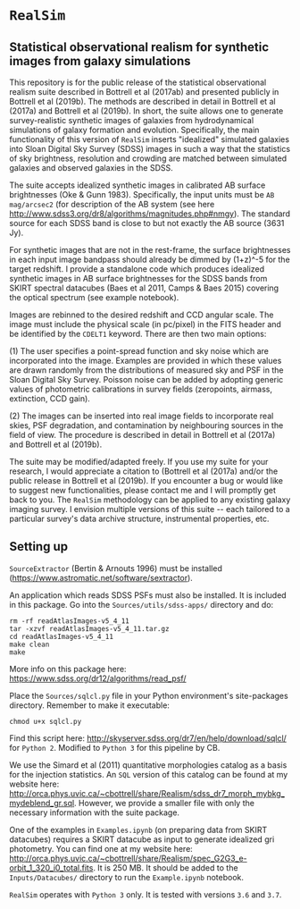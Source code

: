 # `RealSim`

## Statistical observational realism for synthetic images from galaxy simulations

This repository is for the public release of the statistical observational realism suite described in Bottrell et al (2017ab) and presented publicly in Bottrell et al (2019b). The methods are described in detail in Bottrell et al (2017a) and Bottrell et al (2019b). In short, the suite allows one to generate survey-realistic synthetic images of galaxies from hydrodynamical simulations of galaxy formation and evolution. Specifically, the main functionality of this version of `RealSim` inserts "idealized" simulated galaxies into Sloan Digital Sky Survey (SDSS) images in such a way that the statistics of sky brightness, resolution and crowding are matched between simulated galaxies and observed galaxies in the SDSS. 

The suite accepts idealized synthetic images in calibrated AB surface brightnesses (Oke & Gunn 1983). Specifically, the input units must be `AB mag/arcsec2` (for description of the AB system (see here http://www.sdss3.org/dr8/algorithms/magnitudes.php#nmgy). The standard source for each SDSS band is close to but not exactly the AB source (3631 Jy).

For synthetic images that are not in the rest-frame, the surface brightnesses in each input image bandpass should already be dimmed by (1+z)^-5 for the target redshift. I provide a standalone code which produces idealized synthetic images in AB surface brightnesses for the SDSS bands from SKIRT spectral datacubes (Baes et al 2011, Camps & Baes 2015) covering the optical spectrum (see example notebook).

Images are rebinned to the desired redshift and CCD angular scale. The image must include the physical scale (in pc/pixel) in the FITS header and be identified by the `CDELT1` keyword. There are then two main options:

(1) The user specifies a point-spread function and sky noise which are incorporated into the image. Examples are provided in which these values are drawn randomly from the distributions of measured sky and PSF in the Sloan Digital Sky Survey. Poisson noise can be added by adopting generic values of photometric calibrations in survey fields (zeropoints, airmass, extinction, CCD gain). 

(2) The images can be inserted into real image fields to incorporate real skies, PSF degradation, and contamination by neighbouring sources in the field of view. The procedure is described in detail in Bottrell et al (2017a) and Bottrell et al (2019b).

The suite may be modified/adapted freely. If you use my suite for your research, I would appreciate a citation to (Bottrell et al (2017a) and/or the public release in Bottrell et al (2019b). If you encounter a bug or would like to suggest new functionalities, please contact me and I will promptly get back to you. The `RealSim` methodology can be applied to any existing galaxy imaging survey. I envision multiple versions of this suite -- each tailored to a particular survey's data archive structure, instrumental properties, etc.

## Setting up

`SourceExtractor` (Bertin & Arnouts 1996) must be installed (https://www.astromatic.net/software/sextractor).

An application which reads SDSS PSFs must also be installed. It is included in this package. Go into the `Sources/utils/sdss-apps/` directory and do:

    rm -rf readAtlasImages-v5_4_11
    tar -xzvf readAtlasImages-v5_4_11.tar.gz
    cd readAtlasImages-v5_4_11
    make clean
    make

More info on this package here: https://www.sdss.org/dr12/algorithms/read_psf/

Place the `Sources/sqlcl.py` file in your Python environment's site-packages directory. Remember to make it executable:

    chmod u+x sqlcl.py

Find this script here: http://skyserver.sdss.org/dr7/en/help/download/sqlcl/ for `Python 2`. Modified to `Python 3` for this pipeline by CB. 

We use the Simard et al (2011) quantitative morphologies catalog as a basis for the injection statistics. An `SQL` version of this catalog can be found at my website here: http://orca.phys.uvic.ca/~cbottrell/share/Realism/sdss_dr7_morph_mybkg_mydeblend_gr.sql. However, we provide a smaller file with only the necessary information with the suite package.

One of the examples in `Examples.ipynb` (on preparing data from SKIRT datacubes) requires a SKIRT datacube as input to generate idealized gri photometry. You can find one at my website here: http://orca.phys.uvic.ca/~cbottrell/share/Realism/spec_G2G3_e-orbit_1_320_i0_total.fits. It is 250 MB. It should be added to the `Inputs/Datacubes/` directory to run the `Example.ipynb` notebook.


`RealSim` operates with `Python 3` only. It is tested with versions `3.6` and `3.7`.


